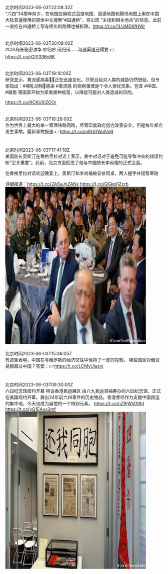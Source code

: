 北京时间2023-06-03T22:08:32Z<br>“六四”34周年前夕，在地图应用程式百度地图、高德地图和腾讯地图上用在中国大陆普遍使用的简体中文搜索“#四通桥”，将出现 “未找到相关地点”的信息。此前一直挂在四通桥上写有桥名的路牌也被拆除。https://t.co/1LUMD6fHWr<br><br><br>北京时间2023-06-03T20:08:00Z<br>#CIA局长秘密访华 吵归吵 闹归闹……沟通渠道还得要 👉https://t.co/rGIY33By8K<br><br><br>北京时间2023-06-03T19:10:00Z<br>研究显示，禽流感病毒🐓🦠正在迅速变化。尽管目前对人类的威胁仍然很低，但专家指出：#哺乳动物🦭感染 #禽流感 的病例激增是个令人担忧现象。包含 #中国、#越南 等国家开始为家禽接种疫苗，以降低可能对人类造成的风险。

https://t.co/KCKU0iZOOr<br><br><br>北京时间2023-06-03T18:28:00Z<br>作为世界上最大的单一管理铁路网路，尽管印度政府努力改善安全，但是每年都会发生事故。最新事故报道 👉https://t.co/mRUGWalVqR<br><br><br>北京时间2023-06-03T17:41:18Z<br>美国防长奥斯汀在香格里拉对话上表示，美中对话对于避免可能导致冲突的错误判断“至关重要”。此前，北京方面拒绝了他与中国防长李尚福的正式会面。

在香格里拉对话欢迎晚宴上，奥斯汀和李尚福被安排同桌，两人握手并短暂寒暄

详细报道：https://t.co/2ASaJnZANx https://t.co/QGkpj1Zcrb<br><img src='/temp/image/2023/t-Month-6/1664930245923729409_0.jpg' width='450' height='500'><br><br>北京时间2023-06-03T15:36:05Z<br>有迹象表明，中国在与俄罗斯的经济交往中保持了一定的克制。
哪些国家对俄贸易额超过中国？答案：👉https://t.co/LCMvUiazvj<br><br><br>北京时间2023-06-03T09:30:00Z<br>六四纪念馆纽约开幕 特设香港民运展区
由八九民运领袖筹办的六四纪念馆，正式在美国纽约开幕，展出34年前六四事件的历史物品。香港曾经作为支援中国民运的集中地，今天也成为展馆的一个特别元素。
https://t.co/nZ9jWhDI9d https://t.co/yQ1EAux3mf<br><img src='/temp/image/2023/t-Month-6/1664806608826961920_0.jpg' width='450' height='500'><br><br>